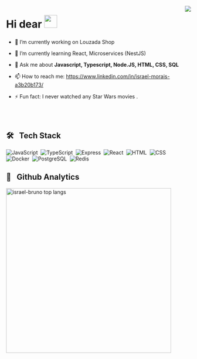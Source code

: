 <img
align="right"
size="500em"
src="https://raw.githubusercontent.com/gist/israel-bruno/f1f7b0065c31304246953f2434ca33a4/raw/92e15d7df46877a3769a2c4f3d09ae2a086ce1fa/githubcard.svg"
/>

<h1 align="left">
  Hi dear 
  
  <img src="https://raw.githubusercontent.com/kaueMarques/kaueMarques/master/hi.gif" width="35px">
</h1>

###

<p>

- 🔭 I’m currently working on Louzada Shop

- 🌱 I’m currently learning  React, Microservices (NestJS)

- 💬 Ask me about **Javascript, Typescript,  Node.JS, HTML, CSS, SQL**

- 📫 How to reach me: https://www.linkedin.com/in/israel-morais-a3b20b173/

- ⚡ Fun fact: I never watched any Star Wars movies . 

</p>

<br><br>

## 🛠 &nbsp; Tech Stack 

![JavaScript](https://img.shields.io/badge/JavaScript-05122A?style=flat&logo=javascript)&nbsp; 
![TypeScript](https://img.shields.io/badge/TypeScript-05122A?style=flat&logo=typescript)&nbsp;
![Express](https://img.shields.io/badge/Express-05122A?style=flat&logo=express)&nbsp;
![React](https://img.shields.io/badge/React-05122A?style=flat&logo=react)&nbsp; 
![HTML](https://img.shields.io/badge/HTML-05122A?style=flat&logo=html5)&nbsp; 
![CSS](https://img.shields.io/badge/CSS-05122A?style=flat&logo=css3)&nbsp;
![Docker](https://img.shields.io/badge/Docker-05122A?style=flat&logo=docker)&nbsp;
![PostgreSQL](https://img.shields.io/badge/SQL-05122A?style=flat&logo=postgresql)&nbsp;
![Redis](https://img.shields.io/badge/Redis-05122A?style=flat&logo=redis)&nbsp;

## 🧿 &nbsp; Github Analytics

<p align="left"> 
  <img width="450em" src="https://github-readme-stats.vercel.app/api/top-langs?username=israel-bruno&count_private=true&theme=vision-friendly-dark&layout=compact" alt="israel-bruno top langs"/>
  
</p>
